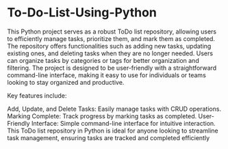 # To-Do-List-Using-Python
This Python project serves as a robust ToDo list repository, allowing users to efficiently manage tasks, prioritize them, and mark them as completed. The repository offers functionalities such as adding new tasks, updating existing ones, and deleting tasks when they are no longer needed. Users can organize tasks by categories or tags for better organization and filtering. The project is designed to be user-friendly with a straightforward command-line interface, making it easy to use for individuals or teams looking to stay organized and productive.

Key features include:

Add, Update, and Delete Tasks: Easily manage tasks with CRUD operations.
Marking Complete: Track progress by marking tasks as completed.
User-Friendly Interface: Simple command-line interface for intuitive interaction.
This ToDo list repository in Python is ideal for anyone looking to streamline task management, ensuring tasks are tracked and completed efficiently
